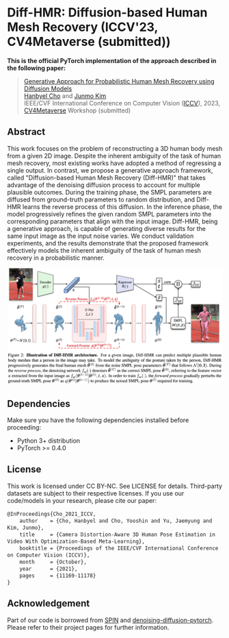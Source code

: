 # Diff-HMR: Diffusion-based Human Mesh Recovery (ICCV'23, CV4Metaverse (submitted))

**This is the official PyTorch implementation of the approach described in the following paper:**
> [Generative Approach for Probabilistic Human Mesh Recovery using Diffusion Models](https://arxiv.org/abs/2111.15056?context=cs)\
> [Hanbyel Cho](https://scholar.google.com/citations?user=VvNXbu8AAAAJ&hl=ko) and [Junmo Kim](https://scholar.google.com/citations?hl=ko&user=GdQtWNQAAAAJ)\
> IEEE/CVF International Conference on Computer Vision ([ICCV](https://iccv2023.thecvf.com/)), 2023, [CV4Metaverse](https://sites.google.com/view/cv4metaverse/home?authuser=0) Workshop (submitted)

## Abstract
This work focuses on the problem of reconstructing a 3D human body mesh from a given 2D image. Despite the inherent ambiguity of the task of human mesh recovery, most existing works have adopted a method of regressing a single output. In contrast, we propose a generative approach framework, called "Diffusion-based Human Mesh Recovery (Diff-HMR)" that takes advantage of the denoising diffusion process to account for multiple plausible outcomes. During the training phase, the SMPL parameters are diffused from ground-truth parameters to random distribution, and Diff-HMR learns the reverse process of this diffusion. In the inference phase, the model progressively refines the given random SMPL parameters into the corresponding parameters that align with the input image. Diff-HMR, being a generative approach, is capable of generating diverse results for the same input image as the input noise varies. We conduct validation experiments, and the results demonstrate that the proposed framework effectively models the inherent ambiguity of the task of human mesh recovery in a probabilistic manner.

![overall_framework](figs/diffhmr_overall.png)

## Dependencies
Make sure you have the following dependencies installed before proceeding:
- Python 3+ distribution
- PyTorch >= 0.4.0

## License
This work is licensed under CC BY-NC. See LICENSE for details. Third-party datasets are subject to their respective licenses.
If you use our code/models in your research, please cite our paper:
```
@InProceedings{Cho_2021_ICCV,
    author    = {Cho, Hanbyel and Cho, Yooshin and Yu, Jaemyung and Kim, Junmo},
    title     = {Camera Distortion-Aware 3D Human Pose Estimation in Video With Optimization-Based Meta-Learning},
    booktitle = {Proceedings of the IEEE/CVF International Conference on Computer Vision (ICCV)},
    month     = {October},
    year      = {2021},
    pages     = {11169-11178}
}
```

## Acknowledgement
Part of our code is borrowed from [SPIN](https://github.com/nkolot/SPIN) and [denoising-diffusion-pytorch](https://github.com/lucidrains/denoising-diffusion-pytorch).\
Please refer to their project pages for further information.
